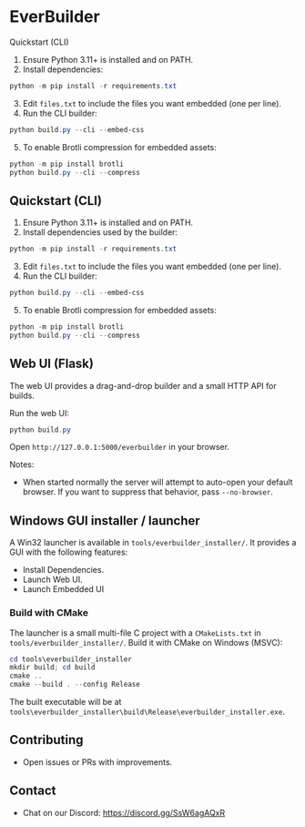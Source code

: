 EverBuilder
==================

Quickstart (CLI)

1. Ensure Python 3.11+ is installed and on PATH.
2. Install dependencies:

```powershell
python -m pip install -r requirements.txt
```

3. Edit `files.txt` to include the files you want embedded (one per line).
4. Run the CLI builder:

```powershell
python build.py --cli --embed-css
```

5. To enable Brotli compression for embedded assets:

```powershell
python -m pip install brotli
python build.py --cli --compress
```

## Quickstart (CLI)

1. Ensure Python 3.11+ is installed and on PATH.
2. Install dependencies used by the builder:

```powershell
python -m pip install -r requirements.txt
```

3. Edit `files.txt` to include the files you want embedded (one per line).
4. Run the CLI builder:

```powershell
python build.py --cli --embed-css
```

5. To enable Brotli compression for embedded assets:

```powershell
python -m pip install brotli
python build.py --cli --compress
```

## Web UI (Flask)

The web UI provides a drag-and-drop builder and a small HTTP API for builds.

Run the web UI:

```powershell
python build.py
```

Open `http://127.0.0.1:5000/everbuilder` in your browser.

Notes:
- When started normally the server will attempt to auto-open your default browser. If you want to suppress that behavior, pass `--no-browser`.

## Windows GUI installer / launcher

A Win32 launcher is available in `tools/everbuilder_installer/`. It provides a GUI with the following features:

- Install Dependencies.
- Launch Web UI.
- Launch Embedded UI

### Build with CMake

The launcher is a small multi-file C project with a `CMakeLists.txt` in `tools/everbuilder_installer/`. Build it with CMake on Windows (MSVC):

```powershell
cd tools\everbuilder_installer
mkdir build; cd build
cmake ..
cmake --build . --config Release
```

The built executable will be at `tools\everbuilder_installer\build\Release\everbuilder_installer.exe`.

## Contributing

- Open issues or PRs with improvements.

## Contact

- Chat on our Discord: https://discord.gg/SsW6agAQxR
